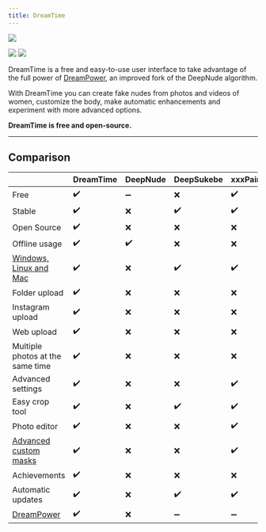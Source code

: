 ```yaml
---
title: DreamTime
---
```


![](/img/screenshots/screely-1615444647332.png)

[![](https://img.shields.io/github/stars/dreamnettech/dreamtime?logo=github)](https://github.com/dreamnettech/dreamtime)
[![](https://img.shields.io/github/downloads/dreamnettech/dreamtime/total?logo=github&logoColor=white)](/docs/installation)

DreamTime is a free and easy-to-use user interface to take advantage of the full power of [DreamPower](/docs/dreampower), an improved fork of the DeepNude algorithm.

With DreamTime you can create fake nudes from photos and videos of women, customize the body, make automatic enhancements and experiment with more advanced options.

**DreamTime is free and open-source.**

---

## Comparison

|                                                   | DreamTime | DeepNude | DeepSukebe | xxxPaint |
| ------------------------------------------------- | --------- | -------- | ---------- | -------- |
| Free                                              | ✔️         | ➖        | ❌          | ✔️        |
| Stable                                            | ✔️         | ❌        | ✔️          | ✔️        |
| Open Source                                       | ✔️         | ❌        | ❌          | ❌        |
| Offline usage                                     | ✔️         | ✔️        | ❌          | ❌        |
| [Windows, Linux and Mac](/docs/installation)      | ✔️         | ❌        | ✔️          | ✔️        |
| Folder upload                                     | ✔️         | ❌        | ❌          | ❌        |
| Instagram upload                                  | ✔️         | ❌        | ❌          | ❌        |
| Web upload                                        | ✔️         | ❌        | ❌          | ❌        |
| Multiple photos at the same time                  | ✔️         | ❌        | ❌          | ❌        |
| Advanced settings                                 | ✔️         | ❌        | ❌          | ✔️        |
| Easy crop tool                                    | ✔️         | ❌        | ✔️          | ✔️        |
| Photo editor                                      | ✔️         | ❌        | ❌          | ✔️        |
| [Advanced custom masks](/docs/guide/custom-masks) | ✔️         | ❌        | ❌          | ✔️        |
| Achievements                                      | ✔️         | ❌        | ❌          | ❌        |
| Automatic updates                                 | ✔️         | ❌        | ✔️          | ✔️        |
| [DreamPower](/docs/dreampower)                    | ✔️         | ❌        | ➖          | ➖        |
